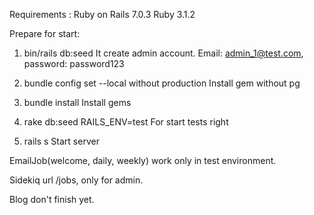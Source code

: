 Requirements :
Ruby on Rails 7.0.3
Ruby 3.1.2

Prepare for start:

1) bin/rails db:seed
It create admin account. Email: admin_1@test.com, password: password123

2) bundle config set --local without production 
Install gem without pg

3) bundle install
Install gems

4) rake db:seed RAILS_ENV=test
For start tests right 

5) rails s
Start server


EmailJob(welcome, daily, weekly) work only in test environment.

Sidekiq url /jobs, only for admin. 

Blog don't finish yet.
